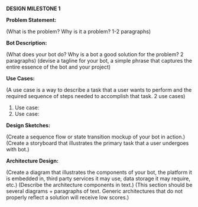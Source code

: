 **DESIGN MILESTONE 1**

**Problem Statement:**

(What is the problem? Why is it a problem? 1-2 paragraphs)

**Bot Description:**

(What does your bot do? Why is a bot a good solution for the problem? 2 paragraphs)
(devise a tagline for your bot, a simple phrase that captures the entire essence of the bot and your project)

**Use Cases:**

(A use case is a way to describe a task that a user wants to perform and the required sequence of steps needed to accomplish that task. 2 use cases)

1. Use case:
2. Use case:

**Design Sketches:**

(Create a  sequence flow or state transition mockup of your bot in action.)
(Create a storyboard that illustrates the primary task that a user undergoes with bot.)

**Architecture Design:**

(Create a diagram that illustrates the components of your bot, the platform it is embedded in, third party services it may use, data storage it may require, etc.)
(Describe the architecture components in text.)
(This section should be several diagrams + paragraphs of text. Generic architectures that do not properly reflect a solution will receive low scores.)